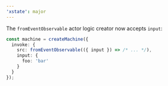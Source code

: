 ```yaml
---
'xstate': major
---
```


The `fromEventObservable` actor logic creator now accepts `input`:

```ts
const machine = createMachine({
  invoke: {
    src: fromEventObservable(({ input }) => /* ... */),
    input: {
      foo: 'bar'
    }
  }
});
```

